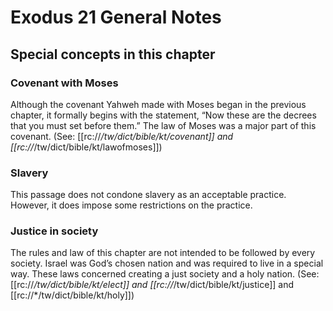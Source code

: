 # Exodus 21 General Notes
## Special concepts in this chapter

### Covenant with Moses
Although the covenant Yahweh made with Moses began in the previous chapter, it formally begins with the statement, “Now these are the decrees that you must set before them.” The law of Moses was a major part of this covenant. (See: [[rc://*/tw/dict/bible/kt/covenant]] and [[rc://*/tw/dict/bible/kt/lawofmoses]])

### Slavery
This passage does not condone slavery as an acceptable practice. However, it does impose some restrictions on the practice.

### Justice in society
The rules and law of this chapter are not intended to be followed by every society. Israel was God’s chosen nation and was required to live in a special way. These laws concerned creating a just society and a holy nation. (See: [[rc://*/tw/dict/bible/kt/elect]] and [[rc://*/tw/dict/bible/kt/justice]] and [[rc://*/tw/dict/bible/kt/holy]])